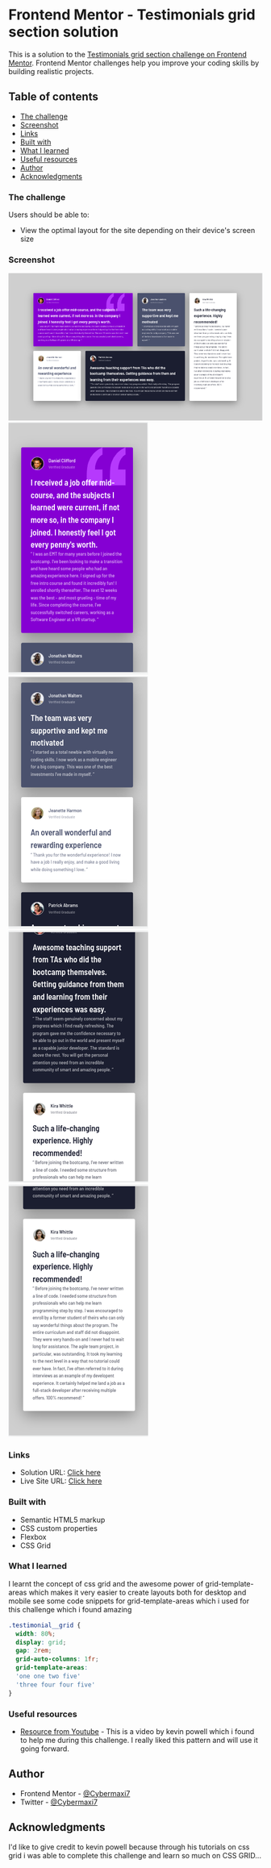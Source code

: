 # Frontend Mentor - Testimonials grid section solution

This is a solution to the [Testimonials grid section challenge on Frontend Mentor](https://www.frontendmentor.io/challenges/testimonials-grid-section-Nnw6J7Un7). Frontend Mentor challenges help you improve your coding skills by building realistic projects. 

## Table of contents

  - [The challenge](#the-challenge)
  - [Screenshot](#screenshot)
  - [Links](#links)
  - [Built with](#built-with)
  - [What I learned](#what-i-learned)
  - [Useful resources](#useful-resources)
- [Author](#author)
- [Acknowledgments](#acknowledgments)




### The challenge

Users should be able to:

- View the optimal layout for the site depending on their device's screen size

### Screenshot

![](./images/Screenshot%20from%202022-10-25%2004-50-07.png)
![](./images/Screenshot%20from%202022-10-25%2004-50-35.png)
![](./images/Screenshot%20from%202022-10-25%2004-50-46.png)
![](./images/Screenshot%20from%202022-10-25%2004-50-58.png)
![](./images/Screenshot%20from%202022-10-25%2004-51-02.png)



### Links

- Solution URL: [Click here](https://www.frontendmentor.io/solutions/responsive-testimonials-grid-section-4m9c5z3j9Q)
- Live Site URL: [Click here](https://cybermaxi7.github.io/Testimonial-grid-section/)


### Built with

- Semantic HTML5 markup
- CSS custom properties
- Flexbox
- CSS Grid

### What I learned

I learnt the concept of css grid
and the awesome power of grid-template-areas which makes it very easier to create layouts both for desktop and mobile
see some code snippets for grid-template-areas which i used for this challenge which i found amazing


```css
.testimonial__grid {
  width: 80%;
  display: grid;
  gap: 2rem;
  grid-auto-columns: 1fr;
  grid-template-areas:
  'one one two five'
  'three four four five'
}
```



### Useful resources

- [Resource from Youtube](https://www.youtube.com/watch?v=rg7Fvvl3taU) - This is a video by kevin powell which i found to help me during this challenge. I really liked this pattern and will use it going forward.



## Author

- Frontend Mentor - [@Cybermaxi7](https://www.frontendmentor.io/profile/Cybermaxi7)
- Twitter - [@Cybermaxi7](https://www.twitter.com/Cybermaxi7)



## Acknowledgments

I'd like to give credit to kevin powell because through his tutorials on css grid i was able to complete this challenge and learn so much on CSS GRID...